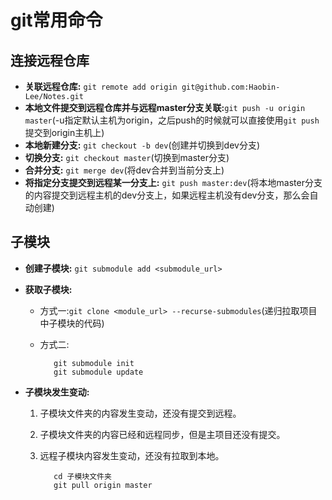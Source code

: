 # git常用命令

## 连接远程仓库

* **关联远程仓库:** `git remote add origin git@github.com:Haobin-Lee/Notes.git`
* **本地文件提交到远程仓库并与远程master分支关联:**`git push -u origin master`(-u指定默认主机为origin，之后push的时候就可以直接使用`git push`提交到origin主机上)
* **本地新建分支:** `git checkout -b dev`(创建并切换到dev分支)
* **切换分支:** `git checkout master`(切换到master分支)
* **合并分支:** `git merge dev`(将dev合并到当前分支上)
* **将指定分支提交到远程某一分支上:** `git push master:dev`(将本地master分支的内容提交到远程主机的dev分支上，如果远程主机没有dev分支，那么会自动创建)
  
## 子模块

* **创建子模块:** `git submodule add <submodule_url>`
* **获取子模块:**
  * 方式一:`git clone <module_url> --recurse-submodules`(递归拉取项目中子模块的代码)
  * 方式二:

      ```shell
         git submodule init
         git submodule update
      ```

* **子模块发生变动:**
  1. 子模块文件夹的内容发生变动，还没有提交到远程。
  2. 子模块文件夹的内容已经和远程同步，但是主项目还没有提交。
  3. 远程子模块内容发生变动，还没有拉取到本地。

     ```shell
        cd 子模块文件夹
        git pull origin master
     ```
